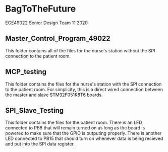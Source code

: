 # BagToTheFuture
ECE49022 Senior Design Team 11 2020

## Master_Control_Program_49022
This folder contains all of the files for the nurse's station without the SPI connection to the patient room.

## MCP_testing
This folder contains the files for the nurse's station with the SPI connection to the patient room. For simplicity, this is a direct wired connection between the master and slave STM32F051R8T6 boards.

## SPI_Slave_Testing
This folder contains the files for the patient room. There is an LED connected to PB8 that will remain turned on as long as the board is powered to make sure that the GPIO is outputing properly. There is another LED connected to PB15 that should turn on whenever data is being recieved and put into the SPI data register.